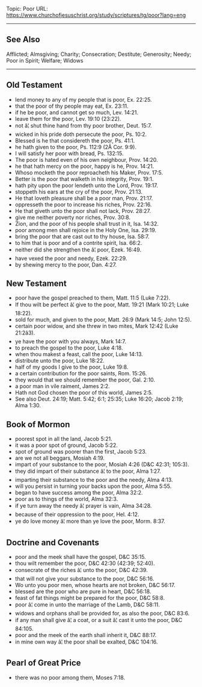 Topic: Poor
URL: https://www.churchofjesuschrist.org/study/scriptures/tg/poor?lang=eng

---

## See Also

Afflicted; Almsgiving; Charity; Consecration; Destitute; Generosity; Needy; Poor in Spirit; Welfare; Widows

---

## Old Testament

- lend money to any of my people that is poor, Ex. 22:25.
- that the poor of thy people may eat, Ex. 23:11.
- if he be poor, and cannot get so much, Lev. 14:21.
- leave them for the poor, Lev. 19:10 (23:22).
- not â¦ shut thine hand from thy poor brother, Deut. 15:7.
- wicked in his pride doth persecute the poor, Ps. 10:2.
- Blessed is he that considereth the poor, Ps. 41:1.
- he hath given to the poor, Ps. 112:9 (2Â Cor. 9:9).
- I will satisfy her poor with bread, Ps. 132:15.
- The poor is hated even of his own neighbour, Prov. 14:20.
- he that hath mercy on the poor, happy is he, Prov. 14:21.
- Whoso mocketh the poor reproacheth his Maker, Prov. 17:5.
- Better is the poor that walketh in his integrity, Prov. 19:1.
- hath pity upon the poor lendeth unto the Lord, Prov. 19:17.
- stoppeth his ears at the cry of the poor, Prov. 21:13.
- He that loveth pleasure shall be a poor man, Prov. 21:17.
- oppresseth the poor to increase his riches, Prov. 22:16.
- He that giveth unto the poor shall not lack, Prov. 28:27.
- give me neither poverty nor riches, Prov. 30:8.
- Zion, and the poor of his people shall trust in it, Isa. 14:32.
- poor among men shall rejoice in the Holy One, Isa. 29:19.
- bring the poor that are cast out to thy house, Isa. 58:7.
- to him that is poor and of a contrite spirit, Isa. 66:2.
- neither did she strengthen the â¦ poor, Ezek. 16:49.
- have vexed the poor and needy, Ezek. 22:29.
- by shewing mercy to the poor, Dan. 4:27.

## New Testament

- poor have the gospel preached to them, Matt. 11:5 (Luke 7:22).
- If thou wilt be perfect â¦ give to the poor, Matt. 19:21 (Mark 10:21; Luke 18:22).
- sold for much, and given to the poor, Matt. 26:9 (Mark 14:5; John 12:5).
- certain poor widow, and she threw in two mites, Mark 12:42 (Luke 21:2â3).
- ye have the poor with you always, Mark 14:7.
- to preach the gospel to the poor, Luke 4:18.
- when thou makest a feast, call the poor, Luke 14:13.
- distribute unto the poor, Luke 18:22.
- half of my goods I give to the poor, Luke 19:8.
- a certain contribution for the poor saints, Rom. 15:26.
- they would that we should remember the poor, Gal. 2:10.
- a poor man in vile raiment, James 2:2.
- Hath not God chosen the poor of this world, James 2:5.
- See also Deut. 24:19; Matt. 5:42; 6:1; 25:35; Luke 16:20; Jacob 2:19; Alma 1:30.

## Book of Mormon

- poorest spot in all the land, Jacob 5:21.
- it was a poor spot of ground, Jacob 5:22.
- spot of ground was poorer than the first, Jacob 5:23.
- are we not all beggars, Mosiah 4:19.
- impart of your substance to the poor, Mosiah 4:26 (D&C 42:31; 105:3).
- they did impart of their substance â¦ to the poor, Alma 1:27.
- imparting their substance to the poor and the needy, Alma 4:13.
- will you persist in turning your backs upon the poor, Alma 5:55.
- began to have success among the poor, Alma 32:2.
- poor as to things of the world, Alma 32:3.
- if ye turn away the needy â¦ prayer is vain, Alma 34:28.
- because of their oppression to the poor, Hel. 4:12.
- ye do love money â¦ more than ye love the poor, Morm. 8:37.

## Doctrine and Covenants

- poor and the meek shall have the gospel, D&C 35:15.
- thou wilt remember the poor, D&C 42:30 (42:39; 52:40).
- consecrate of the riches â¦ unto the poor, D&C 42:39.
- that will not give your substance to the poor, D&C 56:16.
- Wo unto you poor men, whose hearts are not broken, D&C 56:17.
- blessed are the poor who are pure in heart, D&C 56:18.
- feast of fat things might be prepared for the poor, D&C 58:8.
- poor â¦ come in unto the marriage of the Lamb, D&C 58:11.
- widows and orphans shall be provided for, as also the poor, D&C 83:6.
- if any man shall give â¦ a coat, or a suit â¦ cast it unto the poor, D&C 84:105.
- poor and the meek of the earth shall inherit it, D&C 88:17.
- in mine own way â¦ the poor shall be exalted, D&C 104:16.

## Pearl of Great Price

- there was no poor among them, Moses 7:18.

